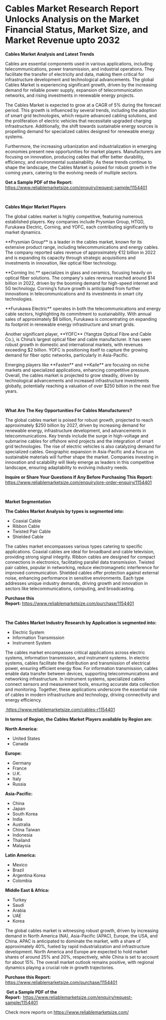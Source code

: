 <p><h1>Cables Market Research Report Unlocks Analysis on the Market Financial Status, Market Size, and Market Revenue upto 2032</h1></p><p><strong>Cables Market Analysis and Latest Trends</strong></p>
<p><p>Cables are essential components used in various applications, including telecommunications, power transmission, and industrial operations. They facilitate the transfer of electricity and data, making them critical for infrastructure development and technological advancements. The global Cables Market is experiencing significant growth, driven by the increasing demand for reliable power supply, expansion of telecommunication networks, and rising investments in renewable energy projects. </p><p>The Cables Market is expected to grow at a CAGR of 5% during the forecast period. This growth is influenced by several trends, including the adoption of smart grid technologies, which require advanced cabling solutions, and the proliferation of electric vehicles that necessitate upgraded charging infrastructure. Additionally, the shift towards sustainable energy sources is propelling demand for specialized cables designed for renewable energy systems. </p><p>Furthermore, the increasing urbanization and industrialization in emerging economies present new opportunities for market players. Manufacturers are focusing on innovation, producing cables that offer better durability, efficiency, and environmental sustainability. As these trends continue to shape the landscape, the Cables Market is poised for robust growth in the coming years, catering to the evolving needs of multiple sectors.</p></p>
<p><strong>Get a Sample PDF of the Report:&nbsp;</strong> <a href="https://www.reliablemarketsize.com/enquiry/request-sample/1154401?utm_campaign=2460&utm_medium=2&utm_source=Github&utm_content=ia&utm_term=08042025&utm_id=cables">https://www.reliablemarketsize.com/enquiry/request-sample/1154401</a></p>
<p>&nbsp;</p>
<p><strong>Cables Major Market Players</strong></p>
<p><p>The global cables market is highly competitive, featuring numerous established players. Key companies include Prysmian Group, HTGD, Furukawa Electric, Corning, and YOFC, each contributing significantly to market dynamics. </p><p>**Prysmian Group** is a leader in the cables market, known for its extensive product range, including telecommunications and energy cables. The company reported sales revenue of approximately €12 billion in 2022 and is expanding its capacity through strategic acquisitions and investments in innovation, like optical fiber technology.</p><p>**Corning Inc.** specializes in glass and ceramics, focusing heavily on optical fiber solutions. The company's sales revenue reached around $14 billion in 2022, driven by the booming demand for high-speed internet and 5G technology. Corning’s future growth is anticipated from further innovations in telecommunications and its investments in smart city technologies.</p><p>**Furukawa Electric** operates in both the telecommunications and energy cable sectors, highlighting its commitment to sustainability. With annual sales of approximately $8 billion, Furukawa is concentrating on expanding its footprint in renewable energy infrastructure and smart grids.</p><p>Another significant player, **YOFC** (Yangtze Optical Fibre and Cable Co.), is China’s largest optical fiber and cable manufacturer. It has seen robust growth in domestic and international markets, with revenues exceeding $2 billion. YOFC is positioning itself to capture the growing demand for fiber optic networks, particularly in Asia-Pacific.</p><p>Emerging players like **Fasten** and **Kaile** are focusing on niche markets and specialized applications, enhancing competitive pressure. Overall, the cables market is projected to grow steadily, driven by technological advancements and increased infrastructure investments globally, potentially reaching a valuation of over $250 billion in the next five years.</p></p>
<p>&nbsp;</p>
<p><strong>What Are The Key Opportunities For Cables Manufacturers?</strong></p>
<p><p>The global cables market is poised for robust growth, projected to reach approximately $250 billion by 2027, driven by increasing demand for renewable energy, infrastructure development, and advancements in telecommunications. Key trends include the surge in high-voltage and submarine cables for offshore wind projects and the integration of smart grid technologies. The rise of electric vehicles is also catalyzing demand for specialized cables. Geographic expansion in Asia-Pacific and a focus on sustainable materials will further shape the market. Companies investing in innovation and scalability will likely emerge as leaders in this competitive landscape, ensuring adaptability to evolving industry needs.</p></p>
<p><strong>Inquire or Share Your Questions If Any Before Purchasing This Report:</strong> <a href="https://www.reliablemarketsize.com/enquiry/pre-order-enquiry/1154401?utm_campaign=2460&utm_medium=2&utm_source=Github&utm_content=ia&utm_term=08042025&utm_id=cables">https://www.reliablemarketsize.com/enquiry/pre-order-enquiry/1154401</a></p>
<p>&nbsp;</p>
<p><strong>Market Segmentation</strong></p>
<p><strong>The Cables Market Analysis by types is segmented into:</strong></p>
<p><ul><li>Coaxial Cable</li><li>Ribbon Cable</li><li>Twisted Pair Cable</li><li>Shielded Cable</li></ul></p>
<p><p>The cables market encompasses various types catering to specific applications. Coaxial cables are ideal for broadband and cable television, providing strong signal integrity. Ribbon cables are designed for compact connections in electronics, facilitating parallel data transmission. Twisted pair cables, popular in networking, reduce electromagnetic interference for improved communication. Shielded cables offer protection against external noise, enhancing performance in sensitive environments. Each type addresses unique industry demands, driving growth and innovation in sectors like telecommunications, computing, and broadcasting.</p></p>
<p><strong>Purchase this Report:&nbsp;</strong><a href="https://www.reliablemarketsize.com/purchase/1154401?utm_campaign=2460&utm_medium=2&utm_source=Github&utm_content=ia&utm_term=08042025&utm_id=cables">https://www.reliablemarketsize.com/purchase/1154401</a></p>
<p>&nbsp;</p>
<p><strong>The Cables Market Industry Research by Application is segmented into:</strong></p>
<p><ul><li>Electric System</li><li>Information Transmission</li><li>Instrument System</li></ul></p>
<p><p>The cables market encompasses critical applications across electric systems, information transmission, and instrument systems. In electric systems, cables facilitate the distribution and transmission of electrical power, ensuring efficient energy flow. For information transmission, cables enable data transfer between devices, supporting telecommunications and networking infrastructure. In instrument systems, specialized cables connect sensors and measurement tools, ensuring accurate data collection and monitoring. Together, these applications underscore the essential role of cables in modern infrastructure and technology, driving connectivity and energy efficiency.</p></p>
<p><a href="https://www.reliablemarketsize.com/cables-r1154401?utm_campaign=2460&utm_medium=2&utm_source=Github&utm_content=ia&utm_term=08042025&utm_id=cables">&nbsp;https://www.reliablemarketsize.com/cables-r1154401</a></p>
<p><strong>In terms of Region, the Cables Market Players available by Region are:</strong></p>
<p>
    <p> <strong> North America: </strong>
        <ul>
            <li>United States</li>
            <li>Canada</li>
        </ul>
        </p> 
    <p> <strong> Europe: </strong>
        <ul>
            <li>Germany</li>
            <li>France</li>
            <li>U.K.</li>
            <li>Italy</li>
            <li>Russia</li>
        </ul>
        </p> 
    <p> <strong> Asia-Pacific: </strong>
        <ul>
            <li>China</li>
            <li>Japan</li>
            <li>South Korea</li>
            <li>India</li>
            <li>Australia</li>
            <li>China Taiwan</li>
            <li>Indonesia</li>
            <li>Thailand</li>
            <li>Malaysia</li>
        </ul>
        </p> 
    <p> <strong> Latin America: </strong>
        <ul>
            <li>Mexico</li>
            <li>Brazil</li>
            <li>Argentina Korea</li>
            <li>Colombia</li>
        </ul>
        </p> 
    <p> <strong> Middle East & Africa: </strong>
        <ul>
            <li>Turkey</li>
            <li>Saudi</li>
            <li>Arabia</li>
            <li>UAE</li>
            <li>Korea</li>
        </ul>
    </p>
    </p>
<p><p>The global cables market is witnessing robust growth, driven by increasing demand in North America (NA), Asia-Pacific (APAC), Europe, the USA, and China. APAC is anticipated to dominate the market, with a share of approximately 40%, fueled by rapid industrialization and infrastructure development. North America and Europe are expected to hold market shares of around 25% and 20%, respectively, while China is set to account for about 15%. The overall market outlook remains positive, with regional dynamics playing a crucial role in growth trajectories.</p></p>
<p><strong>Purchase this Report: </strong><a href="https://www.reliablemarketsize.com/purchase/1154401?utm_campaign=2460&utm_medium=2&utm_source=Github&utm_content=ia&utm_term=08042025&utm_id=cables">https://www.reliablemarketsize.com/purchase/1154401</a></p>
<p>&nbsp;<strong>Get a Sample PDF of the Report:&nbsp;&nbsp;</strong><a href="https://www.reliablemarketsize.com/enquiry/request-sample/1154401?utm_campaign=2460&utm_medium=2&utm_source=Github&utm_content=ia&utm_term=08042025&utm_id=cables">https://www.reliablemarketsize.com/enquiry/request-sample/1154401</a></p>
<p><strong></strong></p>
<p>Check more reports on <a href="https://www.reliablemarketsize.com/?utm_campaign=2460&utm_medium=2&utm_source=Github&utm_content=ia&utm_term=08042025&utm_id=cables">https://www.reliablemarketsize.com/</a></p>